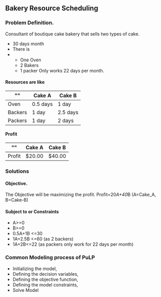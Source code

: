 ## Bakery Resource Scheduling
### Problem Definition.
Consultant of boutique cake bakery that sells two types of cake. 
- 30 days month
-  There is
- - One Oven
  - 2 Bakers
  - 1 packer Only works 22 days per month.

#### Resources are like
| ""      | Cake A   | Cake B |
|---------|----------|--------|
| Oven    | 0.5 days | 1 day  |
| Backers | 1 day    | 2.5 days |
| Packers | 1 day    | 2 days |

#### Profit
| ""     | Cake A | Cake B |
|--------|--------|--------|
| Profit | $20.00 | $40.00 |

### Solutions
#### Objective.
The Objective will be maximizing the profit. Profit=20*A+40*B (A=Cake_A, B=Cake-B)
#### Subject to or Constraints
- A>=0
- B>=0
- 0.5A+1B <=30
- 1A+2.5B <=60 (as 2 backers)
- 1A+2B<=22 (as packers only work for 22 days per month)

### Common Modeling process of PuLP
- Initializing the model,
- Defining the decision variables,
- Defining the objective function,
- Defining the model constraints,
- Solve Model